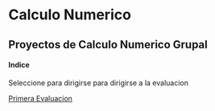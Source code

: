 # Calculo Numerico
Proyectos de Calculo Numerico Grupal
---

#### **Indice**
Seleccione para dirigirse para dirigirse a la evaluacion

[Primera Evaluacion](Proyectos/evaluacion.ipynb)
